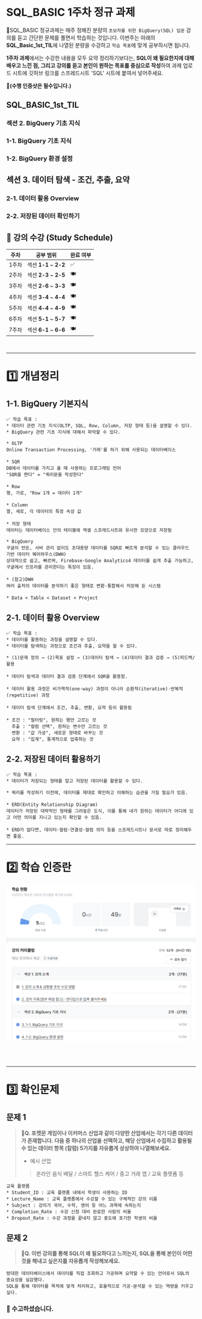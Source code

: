 # SQL_BASIC 1주차 정규 과제 

📌SQL_BASIC 정규과제는 매주 정해진 분량의 `초보자를 위한 BigQuery(SQL) 입문` 강의를 듣고 간단한 문제를 풀면서 학습하는 것입니다. 이번주는 아래의 **SQL_Basic_1st_TIL**에 나열된 분량을 수강하고 `학습 목표`에 맞게 공부하시면 됩니다.

**1주차 과제**에서는 수강한 내용을 모두 요약 정리하기보다는, **SQL이 왜 필요한지에 대해 배우고 느낀 점, 그리고 강의를 듣고 본인이 원하는 목표를 중심으로 작성**하여 과제 업로드 시트에 깃허브 링크를 스프레드시트 'SQL' 시트에 붙여서 넣어주세요. 

**👀(수행 인증샷은 필수입니다.)** 

## SQL_BASIC_1st_TIL

### 섹션 2. BigQuery 기초 지식

### 1-1. BigQuery 기초 지식

### 1-2. BigQuery 환경 설정

## 섹션 3. 데이터 탐색 - 조건, 추출, 요약

### 2-1. 데이터 활용 Overview 

### 2-2. 저장된 데이터 확인하기

## 🏁 강의 수강 (Study Schedule)

| 주차  | 공부 범위              | 완료 여부 |
| ----- | ---------------------- | --------- |
| 1주차 | 섹션 **1-1** ~ **2-2** | ✅         |
| 2주차 | 섹션 **2-3** ~ **2-5** | 🍽️         |
| 3주차 | 섹션 **2-6** ~ **3-3** | 🍽️         |
| 4주차 | 섹션 **3-4** ~ **4-4** | 🍽️         |
| 5주차 | 섹션 **4-4** ~ **4-9** | 🍽️         |
| 6주차 | 섹션 **5-1** ~ **5-7** | 🍽️         |
| 7주차 | 섹션 **6-1** ~ **6-6** | 🍽️         |


<br>

<!-- 여기까진 그대로 둬 주세요-->

---

# 1️⃣ 개념정리 
<!-- 강의 수강 이후에 아래의 학습 목표에 맞게 개념을 자유롭게 정리해주세요.-->
## 1-1. BigQuery 기본지식

~~~
✅ 학습 목표 :
* 데이터 관련 기초 지식(OLTP, SQL, Row, Column, 저장 형태 등)을 설명할 수 있다. 
* BigQuery 관련 기초 지식에 대해서 파악할 수 있다. 
~~~

~~~
* OLTP
Online Transaction Processing, '거래'를 하기 위해 사용되는 데이터베이스 

* SQR
DB에서 데이터를 가지고 올 때 사용하는 프로그래밍 언어 
"SQR을 짠다" = "쿼리문을 작성한다"

* Row
행, 가로, "Row 1개 = 데이터 1개"

* Column
열, 세로, 각 데이터의 특정 속성 값

* 저장 형태
데이터는 데이터베이스 안의 테이블에 엑셀 스프레드시트와 유사한 모양으로 저장됨
~~~
~~~
* BigQuery
구글이 만든, 서버 관리 없이도 초대용량 데이터를 SQR로 빠르게 분석할 수 있는 클라우드 기반 데이터 웨어하우스(DWH)
상대적으로 쉽고, 빠르며, Firebase·Google Analytics4 데이터를 쉽게 추출 가능하고, 구글에서 인프라를 관리한다는 특징이 있음.

* (참고)DWH
여러 출처의 데이터를 분석하기 좋은 형태로 변환·통합해서 저장해 둔 시스템 

* Data < Table < Dataset < Project
~~~
## 2-1. 데이터 활용 Overview

~~~
✅ 학습 목표 :
* 데이터를 활용하는 과정을 설명할 수 있다.
* 데이터를 탐색하는 과정으로 조건과 추출, 요약을 할 수 있다. 
~~~

~~~
* (1)문제 정의 → (2)목표 설정 → (3)데이터 탐색 → (4)데이터 결과 검증 → (5)피드백/활용 

* 데이터 탐색과 데이터 결과 검증 단계에서 SQR을 활용함. 

* 데이터 활용 과정은 비가역적(one-way) 과정이 아니라 순환적(iterative)·반복적(repetitive) 과정

* 데이터 탐색 단계에서 조건, 추출, 변환, 요약 등이 활용됨 

* 조건 : "필터링", 원하는 행만 고르는 것 
  추출 : "컬럼 선택", 원하는 변수만 고르는 것
  변환 : "값 가공", 새로운 형태로 바꾸는 것 
  요약 : "집계", 통계적으로 압축하는 것
~~~

## 2-2. 저장된 데이터 활용하기

~~~
✅ 학습 목표 :
* 데이터가 저장되는 형태를 알고 저장된 데이터를 활용할 수 있다. 
~~~



~~~
* 쿼리를 작성하기 이전에, 데이터를 제대로 확인하고 이해하는 습관을 가질 필요가 있음. 

* ERD(Entity Relationship Diagram)
데이터가 저장된 대략적인 형태를 그려놓은 도식, 이를 통해 내가 원하는 데이터가 어디에 있고 어떤 의미를 지니고 있는지 확인할 수 있음.

* ERD가 없다면, 데이터·컬럼·연결성·컬럼 의미 등을 스프레드시트나 문서로 따로 정리해두면 좋음. 
~~~

---
# 2️⃣ 학습 인증란
![](images/SQR_WEEK1.png)


<br>
<br>

---

# 3️⃣ 확인문제

## 문제 1

> **🧚Q. 포켓몬 게임이나 이커머스 산업과 같이 다양한 산업에서는 각기 다른 데이터가 존재합니다. 다음 중 하나의 산업을 선택하고, 해당 산업에서 수집하고 활용될 수 있는 데이터 항목 (칼럼) 5가지를 자유롭게 상상하여 나열해보세요.**
>
> - 예시 산업 
>
> >  온라인 음식 배달 / 스마트 헬스 케어 / 중고 거래 앱 / 교육 플랫폼 등 

<!--현실과 데이터 분석의 연결 고리를 상상하고, 데이터를 저장하는 형태를 활용하는 문제입니다. -->

<!--학습한 개념을 활용하여 자유롭게 설명해 보세요. 구체적인 예시를 들어 설명하면 더욱 좋습니다.-->

~~~
교육 플랫폼 
* Student_ID : 교육 플랫폼 내에서 학생이 사용하는 ID
* Lecture_Name : 교육 플랫폼에서 수강할 수 있는 구체적인 강의 이름 
* Subject : 강의가 국어, 수학, 영어 등 어느 과목에 속하는지 
* Completion_Rate : 수강 신청 대비 완료한 사람의 비율 
* Dropout_Rate : 수강 과정을 끝내지 않고 중도에 포기한 학생의 비율 
~~~



## 문제 2

> **🧚Q. 이번 강의를 통해 SQL이 왜 필요하다고 느끼는지, SQL을 통해 본인이 어떤 것을 해내고 싶은지를 자유롭게 작성해보세요.**

~~~
방대한 데이터베이스에서 데이터를 직접 조회하고 가공하며 요약할 수 있는 언어로서 SQL의 중요성을 실감했다. 
SQL을 통해 데이터를 목적에 맞게 처리하고, 효율적으로 가공·분석할 수 있는 역량을 키우고 싶다. 
~~~



### 🎉 수고하셨습니다.







